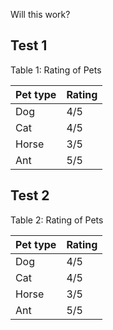 
Will this work?

## Test 1

<div id="tbl-pets_rating">

Table 1: Rating of Pets

| Pet type | Rating |
|----------|--------|
| Dog      | 4/5    |
| Cat      | 4/5    |
| Horse    | 3/5    |
| Ant      | 5/5    |

</div>

## Test 2

<div id="tbl-pets_rating_2">

Table 2: Rating of Pets

</div>

| Pet type | Rating |
|----------|--------|
| Dog      | 4/5    |
| Cat      | 4/5    |
| Horse    | 3/5    |
| Ant      | 5/5    |
